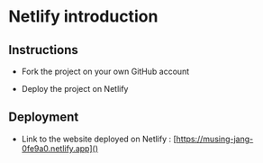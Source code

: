 # Netlify introduction

## Instructions

* Fork the project on your own GitHub account

* Deploy the project on Netlify

## Deployment

* Link to the website deployed on Netlify : [https://musing-jang-0fe9a0.netlify.app]()